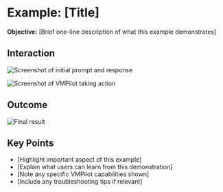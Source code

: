 # Example: [Title]

**Objective:** [Brief one-line description of what this example demonstrates]

## Interaction

![Screenshot of initial prompt and response](images/shot1.png)
<!-- Note: Describe VMPilot's understanding of the task -->

![Screenshot of VMPilot taking action](screenshot2.png)
<!-- Note: Explain how VMPilot implements the solution -->

## Outcome

![Final result](result.png)
<!-- Note: Show the key capability demonstrated -->

## Key Points

- [Highlight important aspect of this example]
- [Explain what users can learn from this demonstration]
- [Note any specific VMPilot capabilities shown]
- [Include any troubleshooting tips if relevant]
